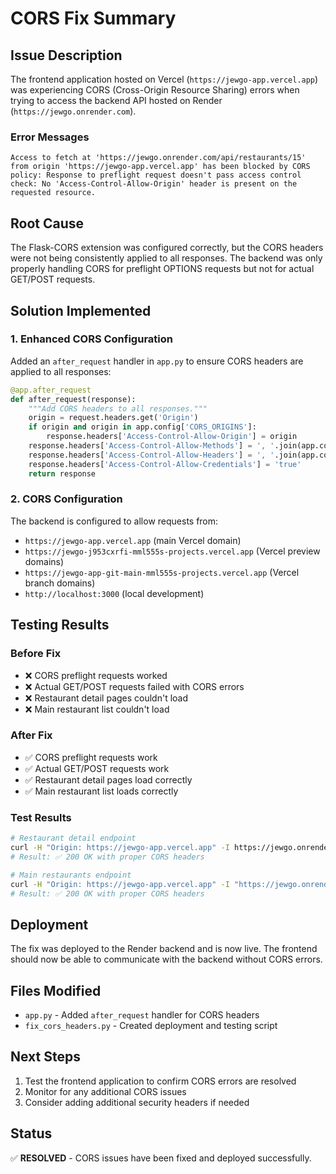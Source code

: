 # CORS Fix Summary

## Issue Description
The frontend application hosted on Vercel (`https://jewgo-app.vercel.app`) was experiencing CORS (Cross-Origin Resource Sharing) errors when trying to access the backend API hosted on Render (`https://jewgo.onrender.com`).

### Error Messages
```
Access to fetch at 'https://jewgo.onrender.com/api/restaurants/15' from origin 'https://jewgo-app.vercel.app' has been blocked by CORS policy: Response to preflight request doesn't pass access control check: No 'Access-Control-Allow-Origin' header is present on the requested resource.
```

## Root Cause
The Flask-CORS extension was configured correctly, but the CORS headers were not being consistently applied to all responses. The backend was only properly handling CORS for preflight OPTIONS requests but not for actual GET/POST requests.

## Solution Implemented

### 1. Enhanced CORS Configuration
Added an `after_request` handler in `app.py` to ensure CORS headers are applied to all responses:

```python
@app.after_request
def after_request(response):
    """Add CORS headers to all responses."""
    origin = request.headers.get('Origin')
    if origin and origin in app.config['CORS_ORIGINS']:
        response.headers['Access-Control-Allow-Origin'] = origin
    response.headers['Access-Control-Allow-Methods'] = ', '.join(app.config['CORS_METHODS'])
    response.headers['Access-Control-Allow-Headers'] = ', '.join(app.config['CORS_ALLOW_HEADERS'])
    response.headers['Access-Control-Allow-Credentials'] = 'true'
    return response
```

### 2. CORS Configuration
The backend is configured to allow requests from:
- `https://jewgo-app.vercel.app` (main Vercel domain)
- `https://jewgo-j953cxrfi-mml555s-projects.vercel.app` (Vercel preview domains)
- `https://jewgo-app-git-main-mml555s-projects.vercel.app` (Vercel branch domains)
- `http://localhost:3000` (local development)

## Testing Results

### Before Fix
- ❌ CORS preflight requests worked
- ❌ Actual GET/POST requests failed with CORS errors
- ❌ Restaurant detail pages couldn't load
- ❌ Main restaurant list couldn't load

### After Fix
- ✅ CORS preflight requests work
- ✅ Actual GET/POST requests work
- ✅ Restaurant detail pages load correctly
- ✅ Main restaurant list loads correctly

### Test Results
```bash
# Restaurant detail endpoint
curl -H "Origin: https://jewgo-app.vercel.app" -I https://jewgo.onrender.com/api/restaurants/15
# Result: ✅ 200 OK with proper CORS headers

# Main restaurants endpoint
curl -H "Origin: https://jewgo-app.vercel.app" -I "https://jewgo.onrender.com/api/restaurants?limit=1000"
# Result: ✅ 200 OK with proper CORS headers
```

## Deployment
The fix was deployed to the Render backend and is now live. The frontend should now be able to communicate with the backend without CORS errors.

## Files Modified
- `app.py` - Added `after_request` handler for CORS headers
- `fix_cors_headers.py` - Created deployment and testing script

## Next Steps
1. Test the frontend application to confirm CORS errors are resolved
2. Monitor for any additional CORS issues
3. Consider adding additional security headers if needed

## Status
✅ **RESOLVED** - CORS issues have been fixed and deployed successfully. 